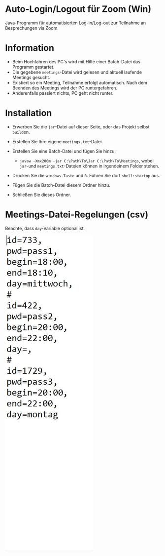 Auto-Login/Logout für Zoom (Win)
=========================================

Java-Programm für automatisierten Log-in/Log-out zur Teilnahme an Besprechungen via Zoom.


# Information
* Beim Hochfahren des PC's wird mit Hilfe einer Batch-Datei das Programm gestartet.
* Die gegebene `meetings`-Datei wird gelesen und aktuell laufende Meetings gesucht.
* Existiert so ein Meeting, Teilnahme erfolgt automatisch. Nach dem Beenden des Meetings wird der PC runtergefahren.
* Anderenfalls passiert nichts, PC geht nicht runter.


# Installation
* Erwerben Sie die `jar`-Datei auf dieser Seite, oder das Projekt selbst `build`en.
* Erstellen Sie Ihre eigene `meetings.txt`-Datei.
* Erstellen Sie eine Batch-Datei und fügen Sie hinzu:
  * `javaw -Xmx200m -jar C:\Path\To\Jar C:\Path\To\Meetings`, wobei `jar`-und `meetings.txt`-Dateien können in irgendeinem Folder stehen.

* Drücken Sie die `windows-Taste` und `R`. Führen Sie dort `shell:startup` aus.
* Fügen Sie die Batch-Datei diesem Ordner hinzu.
* Schließen Sie dieses Ordner.


# Meetings-Datei-Regelungen (csv)
Beachte, dass `day`-Variable optional ist.

![screenshot](meetings-datei.jpg)

